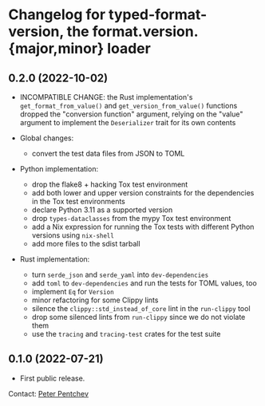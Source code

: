 # Changelog for typed-format-version, the format.version.{major,minor} loader

## 0.2.0 (2022-10-02)

- INCOMPATIBLE CHANGE: the Rust implementation's `get_format_from_value()` and
  `get_version_from_value()` functions dropped the "conversion function"
  argument, relying on the "value" argument to implement the `Deserializer`
  trait for its own contents

- Global changes:
  - convert the test data files from JSON to TOML

- Python implementation:
  - drop the flake8 + hacking Tox test environment
  - add both lower and upper version constraints for the dependencies in
    the Tox test environments
  - declare Python 3.11 as a supported version
  - drop `types-dataclasses` from the mypy Tox test environment
  - add a Nix expression for running the Tox tests with different Python
    versions using `nix-shell`
  - add more files to the sdist tarball

- Rust implementation:
  - turn `serde_json` and `serde_yaml` into `dev-dependencies`
  - add `toml` to `dev-dependencies` and run the tests for TOML values, too
  - implement `Eq` for `Version`
  - minor refactoring for some Clippy lints
  - silence the `clippy::std_instead_of_core` lint in the `run-clippy` tool 
  - drop some silenced lints from `run-clippy` since we do not violate them
  - use the `tracing` and `tracing-test` crates for the test suite

## 0.1.0 (2022-07-21)

- First public release.

Contact: [Peter Pentchev](mailto:roam@ringlet.net)
